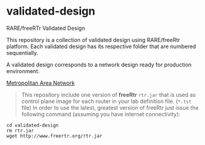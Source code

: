 # validated-design
RARE/freeRTr Validated Design

This repository is a collection of validated design using RARE/freeRtr platform.
Each validated design has its respective folder that are numbered sequentially.

A validated design corresponds to a network design ready for production environment.

[Metropolitan Area Network](000-man/README.md)

> This repository include one version of **freeRtr** `rtr.jar` that is used as control plane image for each router in your lab definition file. (`*.tst` file) In order to use the latest, greatest version of freeRtr just issue the following command (assuming you have internet connectivity):

```
cd validated-design
rm rtr.jar
wget http://www.freertr.org/rtr.jar
```
